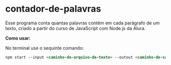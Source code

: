 # contador-de-palavras

Esse programa conta quantas palavras contém em cada parágrafo de um texto, criado a partir do curso de JavaScript com Node.js da Alura.

**Como usar:**

No terminal use o sequinte comando:
```markdown
npm start --input <caminho-do-arquivo-de-texto> --outout <caminho-de-saida>